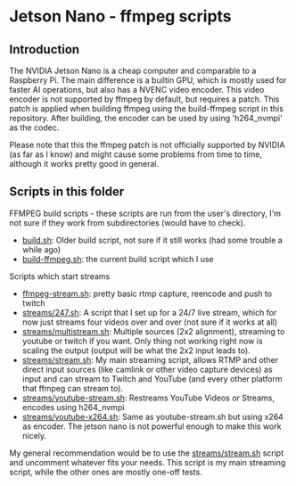 # Jetson Nano - ffmpeg scripts

## Introduction

The NVIDIA Jetson Nano is a cheap computer and comparable to a Raspberry Pi.
The main difference is a builtin GPU, which is mostly used for faster AI operations, but also has a NVENC video encoder.
This video encoder is not supported by ffmpeg by default, but requires a patch.
This patch is applied when building ffmpeg using the build-ffmpeg script in this repository.
After building, the encoder can be used by using 'h264_nvmpi' as the codec.

Please note that this the ffmpeg patch is not officially supported by NVIDIA (as far as I know) and might cause some problems from time to time, although it works pretty good in general.

## Scripts in this folder

FFMPEG build scripts - these scripts are run from the user's directory, I'm not sure if they work from subdirectories (would have to check).

- [build.sh](build.sh): Older build script, not sure if it still works (had some trouble a while ago)
- [build-ffmpeg.sh](build-ffmpeg.sh): the current build script which I use

Scripts which start streams

- [ffmpeg-stream.sh](ffmpeg-stream.sh): pretty basic rtmp capture, reencode and push to twitch
- [streams/247.sh](streams/247.sh): A script that I set up for a 24/7 live stream, which for now just streams four videos over and over (not sure if it works at all)
- [streams/multistream.sh](streams/multistream.sh): Multiple sources (2x2 alignment), streaming to youtube or twitch if you want. Only thing not working right now is scaling the output (output will be what the 2x2 input leads to).
- [streams/stream.sh](streams/stream.sh): My main streaming script, allows RTMP and other direct input sources (like camlink or other video capture devices) as input and can stream to Twitch and YouTube (and every other platform that ffmpeg can stream to).
- [streams/youtube-stream.sh](streams/youtube-stream.sh): Restreams YouTube Videos or Streams, encodes using h264_nvmpi
- [streams/youtube-x264.sh](streams/youtube-x264.sh): Same as youtube-stream.sh but using x264 as encoder. The jetson nano is not powerful enough to make this work nicely.

My general recommendation would be to use the [streams/stream.sh](streams/stream.sh) script and uncomment whatever fits your needs.
This script is my main streaming script, while the other ones are mostly one-off tests.
